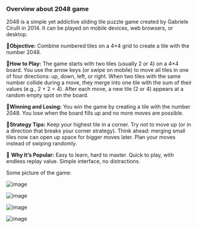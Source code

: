 ### Overview about 2048 game 

2048 is a simple yet addictive sliding tile puzzle game created by Gabriele Cirulli in 2014. It can be played on mobile devices, web browsers, or desktop.

🔹**Objective:**
Combine numbered tiles on a 4×4 grid to create a tile with the number 2048.

🔹**How to Play:**
The game starts with two tiles (usually 2 or 4) on a 4×4 board.
You use the arrow keys (or swipe on mobile) to move all tiles in one of four directions: up, down, left, or right.
When two tiles with the same number collide during a move, they merge into one tile with the sum of their values (e.g., 2 + 2 = 4).
After each move, a new tile (2 or 4) appears at a random empty spot on the board.

🔹**Winning and Losing:**
You win the game by creating a tile with the number 2048.
You lose when the board fills up and no more moves are possible.

🔹**Strategy Tips:**
Keep your highest tile in a corner.
Try not to move up (or in a direction that breaks your corner strategy).
Think ahead: merging small tiles now can open up space for bigger moves later.
Plan your moves instead of swiping randomly.

🔹 **Why It’s Popular:**
Easy to learn, hard to master.
Quick to play, with endless replay value.
Simple interface, no distractions.


Some picture of the game: 

![image](https://github.com/user-attachments/assets/8a8653cf-5665-4fb7-a8d8-42ebf9d1fbf2) 



![image](https://github.com/user-attachments/assets/2806fec9-582a-4e37-b84c-076ce8ba6236) 

![image](https://github.com/user-attachments/assets/11257d92-8a94-43cd-9f78-a5883858260b)

![image](https://github.com/user-attachments/assets/41ba3314-6cdf-4e7a-8266-15d6bea60f32)

